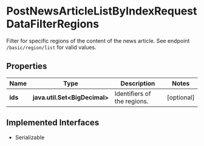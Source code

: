 

# PostNewsArticleListByIndexRequestDataFilterRegions

Filter for specific regions of the content of the news article. See endpoint `/basic/region/list` for valid values.

## Properties

Name | Type | Description | Notes
------------ | ------------- | ------------- | -------------
**ids** | **java.util.Set&lt;BigDecimal&gt;** | Identifiers of the regions. |  [optional]


## Implemented Interfaces

* Serializable


